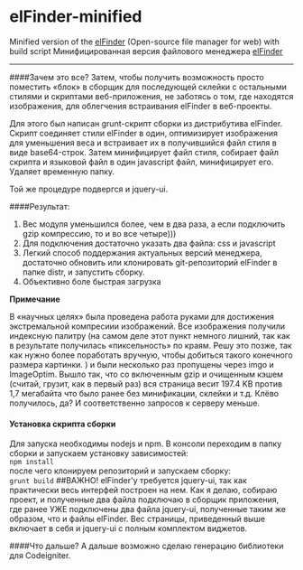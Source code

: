 elFinder-minified
=================

Minified version of the [elFinder](https://github.com/Studio-42/elFinder) (Open-source file manager for web) with build script
Минифицированная версия файлового менеджера [elFinder](https://github.com/Studio-42/elFinder)  
____

####Зачем это все?
Затем, чтобы получить возможность просто поместить «блок» в сборщик для последующей склейки с остальными стилями и скриптами веб-приложения, не заботясь о том, где находятся изображения, для облегчения встраивания elFinder в веб-проекты. 

Для этого был написан grunt-скрипт сборки из дистрибутива elFinder.
Скрипт соединяет стили elFinder в один, оптимизирует изображения для уменьшения веса и встраивает их в получившийся файл стиля в виде base64-строк. Затем минифицирует файл стиля, собирает файл скрипта и языковой файл в один javascript файл, минифицирует его. Удаляет временную папку.

Той же процедуре подвергся и jquery-ui.

####Результат:
1. Вес модуля уменьшился более, чем в два раза, а если подключить gzip компрессию, то и во все четыре)))
2. Для подключения достаточно указать два файла: css и javascript
3. Легкий способ поддержания актуальных версий менеджера, достаточно обновить или клонировать git-репозиторий elFinder в папке distr, и запустить сборку.
4. Объективно боле быстрая загрузка

__**Примечание**__

В «научных целях» была проведена работа руками для достижения экстремальной компресиии изображений. Все изображения получили индексную палитру (на самом деле этот пункт немного лишний, так как в результате получилась «пиксельность» по краям. Решу это позже, так как нужно более поработать вручную, чтобы добиться такого конечного размера картинки. ) и были несколько раз пропущены через imgo и ImageOptim. Вышло так, что со включенным gzip и очищенным кэшем (считай, грузит, как в первый раз) вся страница весит 197.4 KB против 1,7 мегабайта что было ранее без минификации, склейки и т.д. Клёво получилось, да? И соответственно запросов к серверу меньше.

#### Установка скрипта сборки
Для запуска необходимы nodejs и npm. В консоли переходим в папку сборки и запускаем установку зависимостей:  
<code>npm install</code>  
после чего клонируем репозиторий и запускаем сборку:  
<code>grunt build</code>
##ВАЖНО!
elFinder'у требуется jquery-ui, так как практически весь интерфей построен на нем. Как я делаю, собираю проект, и полученные два файла подключаю в сборщик приложения, где ранее УЖЕ подключены два файла jquery-ui, полученные таким же образом, что и файлы elFinder. Вес страницы, приведенный выше включает в себя и jquery-ui с полным комплектом виджетов.

####Что дальше?
А дальше возможно сделаю генерацию библиотеки для  Codeigniter. 

	
